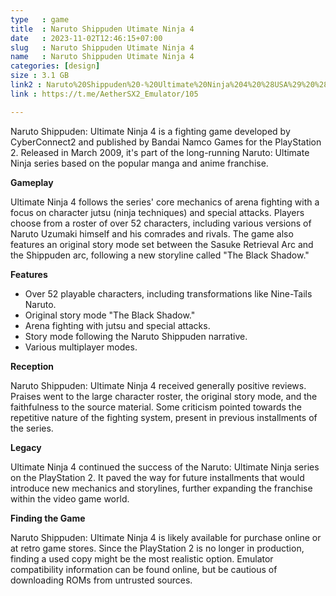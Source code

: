```yaml
---
type   : game
title  : Naruto Shippuden Utimate Ninja 4
date   : 2023-11-02T12:46:15+07:00
slug   : Naruto Shippuden Utimate Ninja 4
name   : Naruto Shippuden Utimate Ninja 4
categories: [design]
size : 3.1 GB
link2 : Naruto%20Shippuden%20-%20Ultimate%20Ninja%204%20%28USA%29%20%28En%2CFr%29
link : https://t.me/AetherSX2_Emulator/105

---
```


Naruto Shippuden: Ultimate Ninja 4 is a fighting game developed by CyberConnect2 and published by Bandai Namco Games for the PlayStation 2. Released in March 2009, it's part of the long-running Naruto: Ultimate Ninja series based on the popular manga and anime franchise.

**Gameplay**

Ultimate Ninja 4 follows the series' core mechanics of arena fighting with a focus on character jutsu (ninja techniques) and special attacks. Players choose from a roster of over 52 characters, including various versions of Naruto Uzumaki himself and his comrades and rivals. The game also features an original story mode set between the Sasuke Retrieval Arc and the Shippuden arc, following a new storyline called "The Black Shadow."

**Features**

* Over 52 playable characters, including transformations like Nine-Tails Naruto.
* Original story mode "The Black Shadow."
* Arena fighting with jutsu and special attacks.
* Story mode following the Naruto Shippuden narrative.
* Various multiplayer modes.

**Reception**

Naruto Shippuden: Ultimate Ninja 4 received generally positive reviews. Praises went to the large character roster, the original story mode, and the faithfulness to the source material. Some criticism pointed towards the repetitive nature of the fighting system, present in previous installments of the series.

**Legacy**

Ultimate Ninja 4 continued the success of the Naruto: Ultimate Ninja series on the PlayStation 2. It paved the way for future installments that would introduce new mechanics and storylines, further expanding the franchise within the video game world.

**Finding the Game**

Naruto Shippuden: Ultimate Ninja 4 is likely available for purchase online or at retro game stores.  Since the PlayStation 2 is no longer in production, finding a used copy might be the most realistic option. Emulator compatibility information can be found online, but be cautious of downloading ROMs from untrusted sources.
